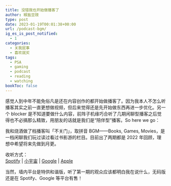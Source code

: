 ```yaml
---
title: 没错我也开始做播客了
author: 椒盐豆豉
type: post
date: 2023-01-19T00:01:38+00:00
url: /podcast-bgm/
ig_es_is_post_notified:
  - 1
categories:
  - 关我屁事
  - 喜欢就买
tags:
  - PSA
  - gaming
  - podcast
  - reading
  - watching
bookToc: false
---
```

感觉人到中年不能免俗凡是还在内容创作的都开始做播客了。因为我本人不怎么听播客其实之前一直更想做视频，但后来觉得还是先开始做东西再进一步优化。另一个 blocker 是不知道要做什么内容，前阵子机缘巧合听了几期闲聊型播客之后觉得也不必搞那么精致，用朋友的话就是我们是“陪伴型”播客。So here we go：

我和烧酒做了档播客叫「不关门」，取拼音 BGM——Books, Games, Movies，是一档闲聊我们玩过读过看过书影游的栏目。目前出了两期都是 2022 年回顾，理想中希望将来先做到月更。

收听方式：  
[Spotify](https://open.spotify.com/episode/249NbOewwMf36DgKvDe6uI) | 
[小宇宙](https://www.xiaoyuzhoufm.com/episodes/63c87db078910ae65c927b04) |
[Google](https://podcasts.google.com/feed/aHR0cHM6Ly9hbmNob3IuZm0vcy9kOTM0M2IzNC9wb2RjYXN0L3Jzcw) |
[Apple](https://podcasts.apple.com/us/podcast/不关门/id1666397078)

当然，墙内平台是特供和谐版，听了第一期的观众应该都明白我在说什么，无码版还是在 Spotify、Google 等平台有售！

 [1]: https://open.spotify.com/show/3146ubWByIlxIPNNfTBCFZ
 [2]: https://www.xiaoyuzhoufm.com/podcast/63c875fc531dadd2b15641fd

